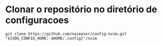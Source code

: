 # Clonar o repositório no diretório de configuracoes

```
git clone https://github.com/naimaier/config-nvim.git "${XDG_CONFIG_HOME:-$HOME/.config}"/nvim
```
